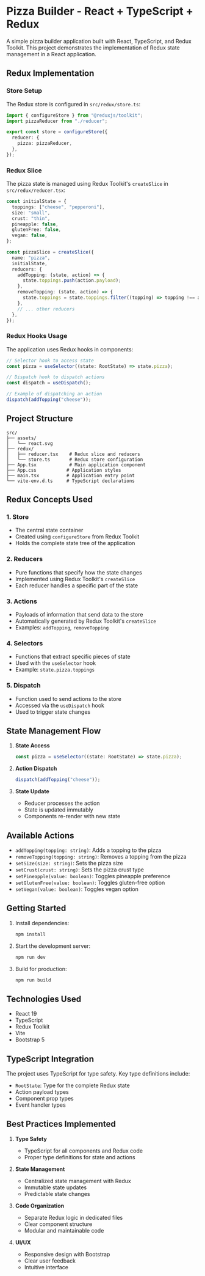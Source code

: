 # Pizza Builder - React + TypeScript + Redux

A simple pizza builder application built with React, TypeScript, and Redux Toolkit. This project demonstrates the implementation of Redux state management in a React application.

## Redux Implementation

### Store Setup
The Redux store is configured in `src/redux/store.ts`:
```typescript
import { configureStore } from "@reduxjs/toolkit";
import pizzaReducer from "./reducer";

export const store = configureStore({
  reducer: {
    pizza: pizzaReducer,
  },
});
```

### Redux Slice
The pizza state is managed using Redux Toolkit's `createSlice` in `src/redux/reducer.tsx`:
```typescript
const initialState = {
  toppings: ["cheese", "pepperoni"],
  size: "small",
  crust: "thin",
  pineapple: false,
  glutenFree: false,
  vegan: false,
};

const pizzaSlice = createSlice({
  name: "pizza",
  initialState,
  reducers: {
    addTopping: (state, action) => {
      state.toppings.push(action.payload);
    },
    removeTopping: (state, action) => {
      state.toppings = state.toppings.filter((topping) => topping !== action.payload);
    },
    // ... other reducers
  },
});
```

### Redux Hooks Usage
The application uses Redux hooks in components:
```typescript
// Selector hook to access state
const pizza = useSelector((state: RootState) => state.pizza);

// Dispatch hook to dispatch actions
const dispatch = useDispatch();

// Example of dispatching an action
dispatch(addTopping("cheese"));
```

## Project Structure

```
src/
├── assets/
│   └── react.svg
├── redux/
│   ├── reducer.tsx    # Redux slice and reducers
│   └── store.ts       # Redux store configuration
├── App.tsx            # Main application component
├── App.css           # Application styles
├── main.tsx          # Application entry point
└── vite-env.d.ts     # TypeScript declarations
```

## Redux Concepts Used

### 1. Store
- The central state container
- Created using `configureStore` from Redux Toolkit
- Holds the complete state tree of the application

### 2. Reducers
- Pure functions that specify how the state changes
- Implemented using Redux Toolkit's `createSlice`
- Each reducer handles a specific part of the state

### 3. Actions
- Payloads of information that send data to the store
- Automatically generated by Redux Toolkit's `createSlice`
- Examples: `addTopping`, `removeTopping`

### 4. Selectors
- Functions that extract specific pieces of state
- Used with the `useSelector` hook
- Example: `state.pizza.toppings`

### 5. Dispatch
- Function used to send actions to the store
- Accessed via the `useDispatch` hook
- Used to trigger state changes

## State Management Flow

1. **State Access**
   ```typescript
   const pizza = useSelector((state: RootState) => state.pizza);
   ```

2. **Action Dispatch**
   ```typescript
   dispatch(addTopping("cheese"));
   ```

3. **State Update**
   - Reducer processes the action
   - State is updated immutably
   - Components re-render with new state

## Available Actions

- `addTopping(topping: string)`: Adds a topping to the pizza
- `removeTopping(topping: string)`: Removes a topping from the pizza
- `setSize(size: string)`: Sets the pizza size
- `setCrust(crust: string)`: Sets the pizza crust type
- `setPineapple(value: boolean)`: Toggles pineapple preference
- `setGlutenFree(value: boolean)`: Toggles gluten-free option
- `setVegan(value: boolean)`: Toggles vegan option

## Getting Started

1. Install dependencies:
   ```bash
   npm install
   ```

2. Start the development server:
   ```bash
   npm run dev
   ```

3. Build for production:
   ```bash
   npm run build
   ```

## Technologies Used

- React 19
- TypeScript
- Redux Toolkit
- Vite
- Bootstrap 5

## TypeScript Integration

The project uses TypeScript for type safety. Key type definitions include:

- `RootState`: Type for the complete Redux state
- Action payload types
- Component prop types
- Event handler types

## Best Practices Implemented

1. **Type Safety**
   - TypeScript for all components and Redux code
   - Proper type definitions for state and actions

2. **State Management**
   - Centralized state management with Redux
   - Immutable state updates
   - Predictable state changes

3. **Code Organization**
   - Separate Redux logic in dedicated files
   - Clear component structure
   - Modular and maintainable code

4. **UI/UX**
   - Responsive design with Bootstrap
   - Clear user feedback
   - Intuitive interface
